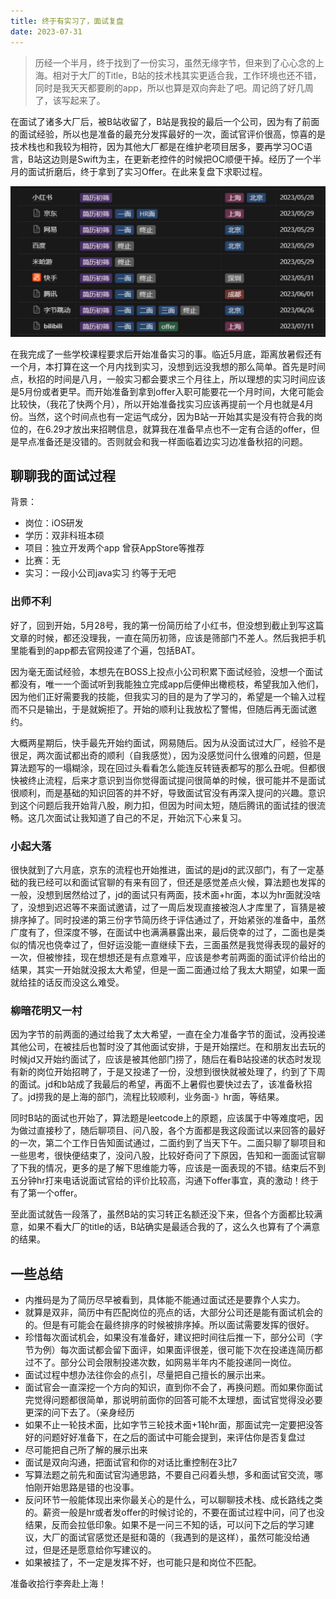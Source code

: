```yaml
---
title: 终于有实习了，面试复盘
date: 2023-07-31
---
```



> 历经一个半月，终于找到了一份实习，虽然无缘字节，但来到了心心念的上海。相对于大厂的Title，B站的技术栈其实更适合我，工作环境也还不错，同时是我天天都要刷的app，所以也算是双向奔赴了吧。周记鸽了好几周了，该写起来了。
> 

在面试了诸多大厂后，被B站收留了，B站是我投的最后一个公司，因为有了前面的面试经验，所以也是准备的最充分发挥最好的一次，面试官评价很高，惊喜的是技术栈也和我较为相符，因为其他大厂都是在维护老项目居多，要再学习OC语言，B站这边则是Swift为主，在更新老控件的时候把OC顺便干掉。经历了一个半月的面试折磨后，终于拿到了实习Offer。在此来复盘下求职过程。

![Alt text](./assets/101.png)

在我完成了一些学校课程要求后开始准备实习的事。临近5月底，距离放暑假还有一个月，本打算在这一个月内找到实习，没想到远没我想的那么简单。首先是时间点，秋招的时间是八月，一般实习都会要求三个月往上，所以理想的实习时间应该是5月份或者更早。而开始准备到拿到offer入职可能要花一个月时间，大佬可能会比较快，（我花了快两个月），所以开始准备找实习应该再提前一个月也就是4月份。当然，这个时间点也有一定运气成分，因为B站一开始其实是没有符合我的岗位的，在6.29才放出来招聘信息，就算我在准备早点也不一定有合适的offer，但是早点准备还是没错的。否则就会和我一样面临着边实习边准备秋招的问题。

## 聊聊我的面试过程

背景：

- 岗位：iOS研发
- 学历：双非科班本硕
- 项目：独立开发两个app 曾获AppStore等推荐
- 比赛：无
- 实习：一段小公司java实习 约等于无吧

### 出师不利

好了，回到开始，5月28号，我的第一份简历给了小红书，但没想到截止到写这篇文章的时候，都还没理我，一直在简历初筛，应该是筛部门不差人。然后我把手机里能看到的app都去官网投递了个遍，包括BAT。

因为毫无面试经验，本想先在BOSS上投点小公司积累下面试经验，没想一个面试都没有，唯一一个面试听到我能独立完成app后便伸出橄榄枝，希望我加入他们，因为他们正好需要我的技能，但我实习的目的是为了学习的，希望是一个输入过程而不只是输出，于是就婉拒了。开始的顺利让我放松了警惕，但随后再无面试邀约。

大概两星期后，快手最先开始约面试，网易随后。因为从没面试过大厂，经验不是很足，两次面试都出奇的顺利（自我感觉），因为没感觉问什么很难的问题，但是算法题写的一塌糊涂，现在回过头看看怎么能连反转链表都写的那么丑呢。但都很快被终止流程，后来才意识到当你觉得面试提问很简单的时候，很可能并不是面试很顺利，而是基础的知识回答的并不好，导致面试官没有再深入提问的兴趣。意识到这个问题后我开始背八股，刷力扣，但因为时间太短，随后腾讯的面试挂的很流畅。这几次面试让我知道了自己的不足，开始沉下心来复习。

### 小起大落

很快就到了六月底，京东的流程也开始推进，面试的是jd的武汉部门，有了一定基础的我已经可以和面试官聊的有来有回了，但还是感觉差点火候，算法题也发挥的一般，没想到居然给过了，jd的面试只有两面，技术面+hr面，本以为hr面就没啥了，没想到迟迟等不来面试邀请，过了一周后发现直接被泡人才库里了，盲猜是被排序掉了。同时投递的第三份字节简历终于评估通过了，开始紧张的准备中，虽然广度有了，但深度不够，在面试中也满满暴露出来，最后侥幸的过了，二面也是类似的情况也侥幸过了，但好运没能一直继续下去，三面虽然是我觉得表现的最好的一次，但被惨挂，现在想想还是有点意难平，应该是参考前两面的面试评价给出的结果，其实一开始就没报太大希望，但是一面二面通过给了我太大期望，如果一面就给挂的话反而没这么难受。

### 柳暗花明又一村

因为字节的前两面的通过给我了太大希望，一直在全力准备字节的面试，没再投递其他公司，在被挂后也暂时没了其他面试安排，于是开始摆烂。在和朋友出去玩的时候jd又开始约面试了，应该是被其他部门捞了，随后在看B站投递的状态时发现有新的岗位开始招聘了，于是又投递了一份，没想到很快就被处理了，约到了下周的面试。jd和b站成了我最后的希望，再面不上暑假也要快过去了，该准备秋招了。jd捞我的是上海的部门，流程比较顺利，业务面-》hr面，等结果。

同时B站的面试也开始了，算法题是leetcode上的原题，应该属于中等难度吧，因为做过直接秒了，随后聊项目、问八股，各个方面都是我这段面试以来回答的最好的一次，第二个工作日告知面试通过，二面约到了当天下午。二面只聊了聊项目和一些思考，很快便结束了，没问八股，比较好奇问了下原因，告知和一面面试官聊了下我的情况，更多的是了解下思维能力等，应该是一面表现的不错。结束后不到五分钟hr打来电话说面试官给的评价比较高，沟通下offer事宜，真的激动！终于有了第一个offer。

至此面试就告一段落了，虽然B站的实习转正名额还没下来，但各个方面都比较满意，如果不看大厂的title的话，B站确实是最适合我的了，这么久也算有了个满意的结果。

## 一些总结

- 内推码是为了简历尽早被看到，具体能不能通过面试还是要靠个人实力。
- 就算是双非，简历中有匹配岗位的亮点的话，大部分公司还是能有面试机会的的。但是有可能会在最终排序的时候被排序掉。所以面试需要发挥的很好。
- 珍惜每次面试机会，如果没有准备好，建议把时间往后推一下，部分公司（字节为例）每次面试都会留下面评，如果面评很差，很可能下次在投递连简历都过不了。部分公司会限制投递次数，如网易半年内不能投递同一岗位。
- 面试过程中想办法往你会的点引，尽量把自己擅长的展示出来。
- 面试官会一直深挖一个方向的知识，直到你不会了，再换问题。而如果你面试完觉得问题都很简单，那说明前面你的回答可能不太理想，面试官觉得没必要更深的问下去了。（亲身经历
- 如果不止一轮技术面，比如字节三轮技术面+1轮hr面，那面试完一定要把没答好的问题好好准备下，在之后的面试中可能会提到，来评估你是否复盘过
- 尽可能把自己所了解的展示出来
- 面试是双向沟通，把面试官和你的对话比重控制在3比7
- 写算法题之前先和面试官沟通思路，不要自己闷着头想，多和面试官交流，哪怕刚开始思路是错的也没事。
- 反问环节一般能体现出来你最关心的是什么，可以聊聊技术栈、成长路线之类的。薪资一般是hr或者发offer的时候讨论的，不要在面试过程中问，问了也没结果，反而会拉低印象。如果不是一问三不知的话，可以问下之后的学习建议，大厂的面试官感觉还是挺和蔼的（我遇到的是这样），虽然可能没给通过，但是还是愿意给你写建议的。
- 如果被挂了，不一定是发挥不好，也可能只是和岗位不匹配。

准备收拾行李奔赴上海！